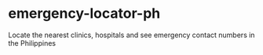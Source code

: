 # emergency-locator-ph
Locate the nearest clinics, hospitals and see emergency contact numbers in the Philippines
